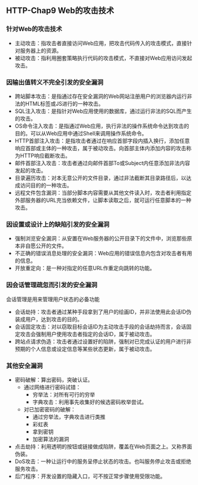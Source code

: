 ## HTTP-Chap9 Web的攻击技术

### 针对Web的攻击技术

* 主动攻击：指攻击者直接访问Web应用，把攻击代码传入的攻击模式，直接针对服务器上的资源。
* 被动攻击：指利用圈套策略执行代码的攻击模式，不直接对Web应用访问发起攻击。

### 因输出值转义不完全引发的安全漏洞

* 跨站脚本攻击：是指通过存在安全漏洞的Web网站注册用户的浏览器内运行非法的HTML标签或JS进行的一种攻击。
* SQL注入攻击：是指针对Web应用使用的数据库，通过运行非法的SQL而产生的攻击。
* OS命令注入攻击：是指通过Web应用，执行非法的操作系统命令达到攻击的目的。可以从Web应用中通过Shell来调用操作系统命令。
* HTTP首部注入攻击：是指攻击者通过在响应首部字段内插入换行，添加任意响应首部或主体的一种攻击，属于被动攻击。向首部主体内添加内容的攻击称为HTTP响应截断攻击。
* 邮件首部注入攻击：攻击者通过向邮件首部To或Subject内任意添加非法内容发起的攻击。
* 目录遍历攻击：对本无意公开的文件目录，通过非法截断其目录路径后，以达成访问目的的一种攻击。
* 远程文件包含漏洞：当部分脚本内容需要从其他文件读入时，攻击者利用指定外部服务器的URL充当依赖文件，让脚本读取之后，就可运行任意脚本的一种攻击。

### 因设置或设计上的缺陷引发的安全漏洞

* 强制浏览安全漏洞：从安置在Web服务器的公开目录下的文件中，浏览那些原本非自愿公开的文件。
* 不正确的错误消息处理的安全漏洞：Web应用的错误信息内包含对攻击者有用的信息。
* 开放重定向：是一种对指定的任意URL作重定向跳转的功能。

### 因会话管理疏忽而引发的安全漏洞

会话管理是用来管理用户状态的必备功能

* 会话劫持：攻击者通过某种手段拿到了用户的绘画ID，并非法使用此会话ID伪装成用户，达到攻击的目的。
* 会话固定攻击：对以窃取目标会话ID为主动攻击手段的会话劫持而言，会话固定攻击会强制用户使用攻击者指定的会话ID，属于被动攻击。
* 跨站点请求伪造：攻击者通过设置好的陷阱，强制对已完成认证的用户进行非预期的个人信息或设定信息等某些状态更新，属于被动攻击。

### 其他安全漏洞

* 密码破解：算出密码，突破认证。
  * 通过网络进行密码试错：
    * 穷举法：对所有可行的穷举
    * 字典攻击：利用事先收集好的候选密码枚举尝试。
  * 对已加密密码的破解：
    * 通过穷举法，字典攻击进行类推
    * 彩虹表
    * 拿到密钥
    * 加密算法的漏洞
* 点击劫持：利用透明的按钮或链接做成陷阱，覆盖在Web页面之上。又称界面伪装。
* DoS攻击：一种让运行中的服务呈停止状态的攻击。也叫服务停止攻击或拒绝服务攻击。
* 后门程序：开发设置的隐藏入口，可不按正常步骤使用受限功能。
